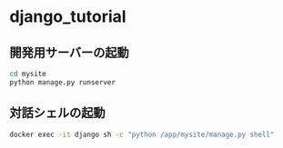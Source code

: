 # django_tutorial

## 開発用サーバーの起動
```bash
cd mysite
python manage.py runserver
```

## 対話シェルの起動
```bash
docker exec -it django sh -c "python /app/mysite/manage.py shell"
```
